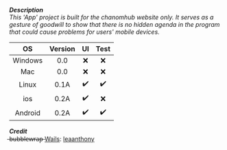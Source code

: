 ***Description***
<br>
*This 'App' project is built for the chanomhub website only. It serves as a gesture of goodwill to show that there is no hidden agenda in the program that could cause problems for users' mobile devices.*
<br>

|     OS      |   Version   |   UI    |   Test    |
| :---: | :---: | :---: |  :---: |
| Windows  | 0.0  | ❌ | ❌
| Mac  | 0.0  | ❌ | ❌
| Linux  | 0.1A  | ✔️ | ✔️
| ios  | 0.2A  | ✔️ | ❌
| Android  | 0.2A  | ✔️ | ✔️ 


***Credit***
<br>
̶b̶u̶b̶b̶l̶e̶w̶r̶a̶p̶
[Wails](https://github.com/wailsapp/wails): [leaanthony](https://github.com/leaanthony)
